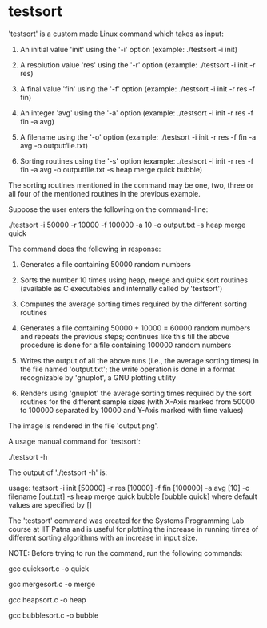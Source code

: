 testsort
========

'testsort' is a custom made Linux command which takes as input:

1) An initial value 'init' using the '-i' option (example: ./testsort -i init)

2) A resolution value 'res' using the '-r' option (example: ./testsort -i init -r res)

3) A final value 'fin' using the '-f' option (example: ./testsort -i init -r res -f fin)

4) An integer 'avg' using the '-a' option (example: ./testsort -i init -r res -f fin -a avg)

5) A filename using the '-o' option (example: ./testsort -i init -r res -f fin -a avg -o outputfile.txt)

6) Sorting routines using the '-s' option (example: ./testsort -i init -r res -f fin -a avg -o outputfile.txt -s heap merge quick bubble)

The sorting routines mentioned in the command may be one, two, three or all four of the mentioned routines in the previous example.

Suppose the user enters the following on the command-line:

./testsort -i 50000 -r 10000 -f 100000 -a 10 -o output.txt -s heap merge quick

The command does the following in response:

1) Generates a file containing 50000 random numbers

2) Sorts the number 10 times using heap, merge and quick sort routines (available as C executables and internally called by 'testsort')

3) Computes the average sorting times required by the different sorting routines

4) Generates a file containing 50000 + 10000 = 60000 random numbers and repeats the previous steps; continues like this till the above procedure is done for a file containing 100000 random numbers

5) Writes the output of all the above runs (i.e., the average sorting times) in the file named 'output.txt'; the write operation is done in a format recognizable by 'gnuplot', a GNU plotting utility

6) Renders using 'gnuplot' the average sorting times required by the sort routines for the different sample sizes (with X-Axis marked from 50000 to 100000 separated by 10000 and Y-Axis marked with time values)

The image is rendered in the file 'output.png'.


A usage manual command for 'testsort':

./testsort -h

The output of './testsort -h' is:

usage: testsort -i init [50000] -r res [10000] -f fin [100000] -a avg [10] -o filename [out.txt] -s heap merge quick bubble [bubble quick] where default values are specified by []


The 'testsort' command was created for the Systems Programming Lab course at IIT Patna and is useful for plotting the increase in running times of different sorting algorithms with an increase in input size.


NOTE: Before trying to run the command, run the following commands:

gcc quicksort.c -o quick

gcc mergesort.c -o merge

gcc heapsort.c -o heap

gcc bubblesort.c -o bubble
